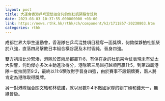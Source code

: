 ```yaml
---
layout: post
title: 大運會香港乒乓混雙組合何鈞傑杜凱琹穩奪獎牌
date: 2023-08-03 10:37:55.000000000 +08:00
link: https://news.rthk.hk/rthk/ch/component/k2/1711857-20230803.htm
categories: rthk
---
```


成都世界大學生運動會，香港隊在乒乓混雙項目穩奪一面獎牌，何鈞傑夥拍杜凱琹於八強，直落四局擊敗日本組合橫谷晟及木村香純，晉身四強。

雙方初段比分緊湊，港隊於首兩局都贏11:8，有傷在身的杜凱琹今仗表現未有受太大影響，何鈞傑亦多次主動進攻得分，港隊第三局越打越順再贏11:5，到第四局港隊一度拉開至9:2，最終以11:6擊敗對手晉身四強，由於賽事不設銅牌賽，兩人將肯定為港隊取得獎牌。

另一對港隊組合關文皓和林依諾，就以局數0:4不敵國家隊的劉丁碩和錢天一，無緣晉級。
